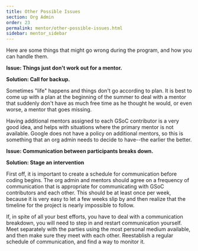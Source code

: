 ```yaml
---
title: Other Possible Issues
section: Org Admin
order: 23
permalink: mentor/other-possible-issues.html
sidebar: mentor_sidebar
---
```


Here are some things that might go wrong during the program, and how you can handle them.

**Issue: Things just don't work out for a mentor.**

**Solution: Call for backup.**

Sometimes "life" happens and things don't go according to plan. It is best to come up with a plan at the beginning of the summer to deal with a mentor that suddenly don't have as much free time as he thought he would, or even worse, a mentor that goes missing.

Having additional mentors assigned to each GSoC contributor is a very good idea, and helps with situations where the primary mentor is not available. Google does not have a policy on additional mentors, so this is something that an org admin needs to decide to have--the earlier the better.

**Issue: Communication between participants breaks down.**

**Solution: Stage an intervention**

First off, it is important to create a schedule for communication before coding begins. The org admin and mentors should agree on a frequency of communication that is appropriate for communicating with GSoC contributors and each other. This should be at least once per week, because it is very easy to let a few weeks slip by and then realize that the timeline for the project is nearly impossible to follow.

If, in spite of all your best efforts, you have to deal with a communication breakdown, you will need to step in and restart communication yourself. Meet separately with the parties using the most personal medium available, and then make sure they meet with each other. Reestablish a regular schedule of communication, and find a way to monitor it.
